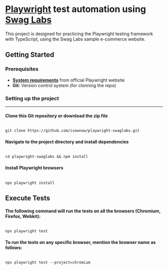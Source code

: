 # [Playwright](https://playwright.dev/) test automation using [Swag Labs](https://www.saucedemo.com/)

This project is designed for practicing the Playwright testing framework with TypeScript, using the Swag Labs sample e-commerce website.

## Getting Started
### Prerequisites

- **[System requirements](https://playwright.dev/docs/intro#system-requirements)** from official Playwright website
- **Git**: Version control system (for clonning the repo)

### Setting up the project
___
#### Clone this Git repository or download the zip file
```

git clone https://github.com/isownow/playwright-swaglabs.git

```
#### Navigate to the project directory and install dependencies
```

cd playwright-swaglabs && npm install

```
#### Install Playwright browsers
```

npx playwright install

```

## Execute Tests
#### The following command will run the tests on all the browsers (Chromium, Firefox, Webkit):
```

npx playwright test

```
#### To run the tests on any specific browser, mention the browser name as follows:
```

npx playwright test --project=chromium

```
